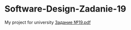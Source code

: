 # Software-Design-Zadanie-19
My project for university
[Задание №19.pdf](https://github.com/pretendless/Software-Design-Zadanie-19/files/11160500/19.pdf)
